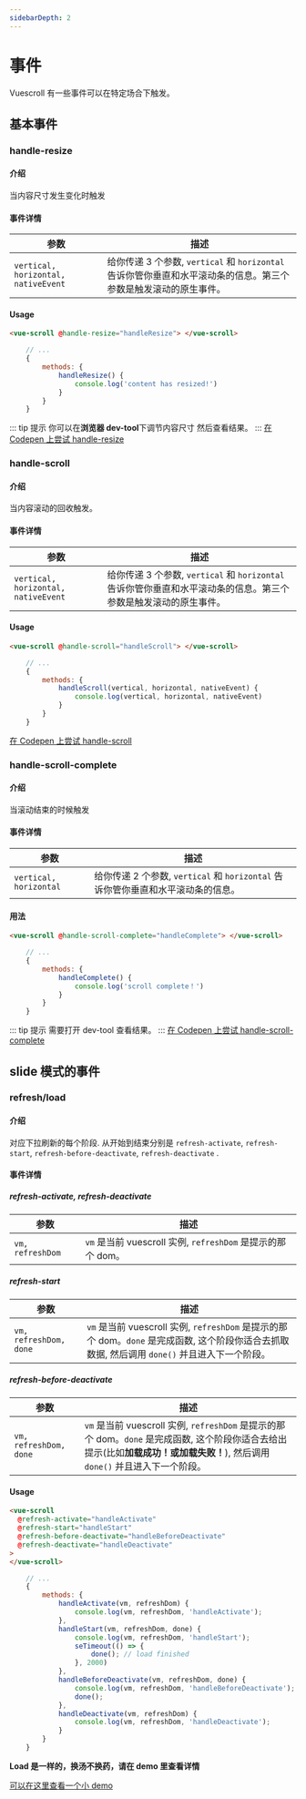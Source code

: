 ```yaml
---
sidebarDepth: 2
---
```


# 事件

Vuescroll 有一些事件可以在特定场合下触发。

## 基本事件

### handle-resize

#### 介绍

当内容尺寸发生变化时触发

#### 事件详情

| 参数                                | 描述                                                                                                             |
| ----------------------------------- | ---------------------------------------------------------------------------------------------------------------- |
| `vertical, horizontal, nativeEvent` | 给你传递 3 个参数, `vertical` 和 `horizontal` 告诉你管你垂直和水平滚动条的信息。第三个参数是触发滚动的原生事件。 |

#### Usage

```html
<vue-scroll @handle-resize="handleResize"> </vue-scroll>
```

```javascript
    // ...
    {
        methods: {
            handleResize() {
                console.log('content has resized!')
            }
        }
    }
```

::: tip 提示
你可以在**浏览器 dev-tool**下调节内容尺寸 然后查看结果。
:::
[在 Codepen 上尝试 handle-resize](https://codepen.io/wangyi7099/pen/JLrVON)

### handle-scroll

#### 介绍

当内容滚动的回收触发。

#### 事件详情

| 参数                                | 描述                                                                                                             |
| ----------------------------------- | ---------------------------------------------------------------------------------------------------------------- |
| `vertical, horizontal, nativeEvent` | 给你传递 3 个参数, `vertical` 和 `horizontal` 告诉你管你垂直和水平滚动条的信息。第三个参数是触发滚动的原生事件。 |

#### Usage

```html
<vue-scroll @handle-scroll="handleScroll"> </vue-scroll>
```

```javascript
    // ...
    {
        methods: {
            handleScroll(vertical, horizontal, nativeEvent) {
                console.log(vertical, horizontal, nativeEvent)
            }
        }
    }
```

[在 Codepen 上尝试 handle-scroll](https://codepen.io/wangyi7099/pen/geGydZ)

### handle-scroll-complete

#### 介绍

当滚动结束的时候触发

#### 事件详情

| 参数                   | 描述                                                                             |
| ---------------------- | -------------------------------------------------------------------------------- |
| `vertical, horizontal` | 给你传递 2 个参数, `vertical` 和 `horizontal` 告诉你管你垂直和水平滚动条的信息。 |

#### 用法

```html
<vue-scroll @handle-scroll-complete="handleComplete"> </vue-scroll>
```

```javascript
    // ...
    {
        methods: {
            handleComplete() {
                console.log('scroll complete！')
            }
        }
    }
```

::: tip 提示
需要打开 dev-tool 查看结果。
:::
[在 Codepen 上尝试 handle-scroll-complete](https://codepen.io/wangyi7099/pen/YLVBNe)

## slide 模式的事件

### refresh/load

#### 介绍

对应下拉刷新的每个阶段. 从开始到结束分别是 `refresh-activate`, `refresh-start`, `refresh-before-deactivate`, `refresh-deactivate` .

#### 事件详情

##### refresh-activate, refresh-deactivate

| 参数             | 描述                                                        |
| ---------------- | ----------------------------------------------------------- |
| `vm, refreshDom` | `vm` 是当前 vuescroll 实例, `refreshDom` 是提示的那个 dom。 |

##### refresh-start

| 参数                   | 描述                                                                                                                                           |
| ---------------------- | ---------------------------------------------------------------------------------------------------------------------------------------------- |
| `vm, refreshDom, done` | `vm` 是当前 vuescroll 实例, `refreshDom` 是提示的那个 dom。`done` 是完成函数, 这个阶段你适合去抓取数据, 然后调用 `done()` 并且进入下一个阶段。 |

##### refresh-before-deactivate

| 参数                   | 描述                                                                                                                                                                               |
| ---------------------- | ---------------------------------------------------------------------------------------------------------------------------------------------------------------------------------- |
| `vm, refreshDom, done` | `vm` 是当前 vuescroll 实例, `refreshDom` 是提示的那个 dom。`done` 是完成函数, 这个阶段你适合去给出提示(比如**加载成功！**或**加载失败！**), 然后调用 `done()` 并且进入下一个阶段。 |

#### Usage

```html
<vue-scroll
  @refresh-activate="handleActivate"
  @refresh-start="handleStart"
  @refresh-before-deactivate="handleBeforeDeactivate"
  @refresh-deactivate="handleDeactivate"
>
</vue-scroll>
```

```javascript
    // ...
    {
        methods: {
            handleActivate(vm, refreshDom) {
                console.log(vm, refreshDom, 'handleActivate');
            },
            handleStart(vm, refreshDom, done) {
                console.log(vm, refreshDom, 'handleStart');
                seTimeout(() => {
                    done(); // load finished
                }, 2000)
            },
            handleBeforeDeactivate(vm, refreshDom, done) {
                console.log(vm, refreshDom, 'handleBeforeDeactivate');
                done();
            },
            handleDeactivate(vm, refreshDom) {
                console.log(vm, refreshDom, 'handleDeactivate');
            }
        }
    }
```

**Load 是一样的，换汤不换药，请在 demo 里查看详情**

[可以在这里查看一个小 demo](https://vuescroll-issue-list-demo-qlrlyskaji.now.sh//)

